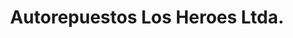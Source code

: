 ---
title: "Autorepuestos Los Heroes Ltda."
url: /santiago/autorepuestos-los-heroes-ltda/
shop: piezas de automóviles
---